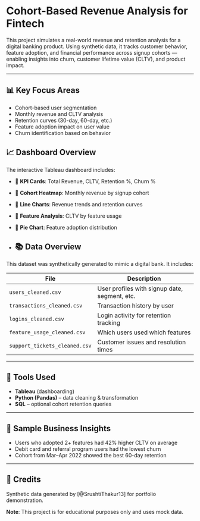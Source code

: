 # Cohort-Based Revenue Analysis for Fintech

This project simulates a real-world revenue and retention analysis for a digital banking product. Using synthetic data, it tracks customer behavior, feature adoption, and financial performance across signup cohorts — enabling insights into churn, customer lifetime value (CLTV), and product impact.

---

## 📊 Key Focus Areas

- Cohort-based user segmentation
- Monthly revenue and CLTV analysis
- Retention curves (30-day, 60-day, etc.)
- Feature adoption impact on user value
- Churn identification based on behavior
## 📈 Dashboard Overview

The interactive Tableau dashboard includes:

- 🔹 **KPI Cards**: Total Revenue, CLTV, Retention %, Churn %
- 🔹 **Cohort Heatmap**: Monthly revenue by signup cohort
- 🔹 **Line Charts**: Revenue trends and retention curves
- 🔹 **Feature Analysis**: CLTV by feature usage
- 🔹 **Pie Chart**: Feature adoption distribution

- ## 📚 Data Overview

This dataset was synthetically generated to mimic a digital bank. It includes:

| File | Description |
|------|-------------|
| `users_cleaned.csv` | User profiles with signup date, segment, etc. |
| `transactions_cleaned.csv` | Transaction history by user |
| `logins_cleaned.csv` | Login activity for retention tracking |
| `feature_usage_cleaned.csv` | Which users used which features |
| `support_tickets_cleaned.csv` | Customer issues and resolution times |

---

## 🧪 Tools Used

- **Tableau** (dashboarding)
- **Python (Pandas)** – data cleaning & transformation
- **SQL** – optional cohort retention queries

---

## 📌 Sample Business Insights

- Users who adopted 2+ features had 42% higher CLTV on average
- Debit card and referral program users had the lowest churn
- Cohort from Mar–Apr 2022 showed the best 60-day retention

---
## 🙌 Credits

Synthetic data generated by [@SrushtiThakur13] for portfolio demonstration.

**Note**: This project is for educational purposes only and uses mock data.
